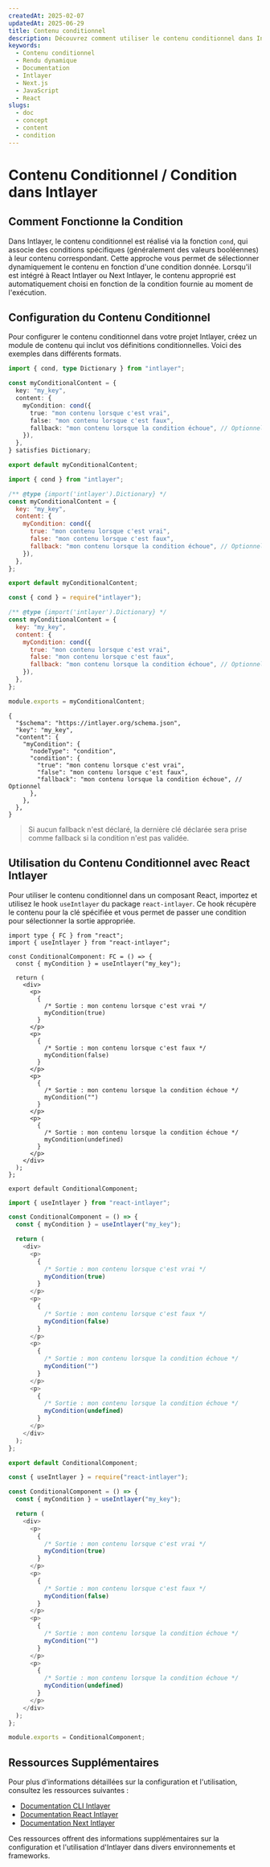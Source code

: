 ```yaml
---
createdAt: 2025-02-07
updatedAt: 2025-06-29
title: Contenu conditionnel
description: Découvrez comment utiliser le contenu conditionnel dans Intlayer pour afficher dynamiquement du contenu en fonction de conditions spécifiques. Suivez cette documentation pour implémenter efficacement les conditions dans votre projet.
keywords:
  - Contenu conditionnel
  - Rendu dynamique
  - Documentation
  - Intlayer
  - Next.js
  - JavaScript
  - React
slugs:
  - doc
  - concept
  - content
  - condition
---
```


# Contenu Conditionnel / Condition dans Intlayer

## Comment Fonctionne la Condition

Dans Intlayer, le contenu conditionnel est réalisé via la fonction `cond`, qui associe des conditions spécifiques (généralement des valeurs booléennes) à leur contenu correspondant. Cette approche vous permet de sélectionner dynamiquement le contenu en fonction d'une condition donnée. Lorsqu'il est intégré à React Intlayer ou Next Intlayer, le contenu approprié est automatiquement choisi en fonction de la condition fournie au moment de l'exécution.

## Configuration du Contenu Conditionnel

Pour configurer le contenu conditionnel dans votre projet Intlayer, créez un module de contenu qui inclut vos définitions conditionnelles. Voici des exemples dans différents formats.

```typescript fileName="**/*.content.ts" contentDeclarationFormat="typescript"
import { cond, type Dictionary } from "intlayer";

const myConditionalContent = {
  key: "my_key",
  content: {
    myCondition: cond({
      true: "mon contenu lorsque c'est vrai",
      false: "mon contenu lorsque c'est faux",
      fallback: "mon contenu lorsque la condition échoue", // Optionnel
    }),
  },
} satisfies Dictionary;

export default myConditionalContent;
```

```javascript fileName="**/*.content.mjs" contentDeclarationFormat="esm"
import { cond } from "intlayer";

/** @type {import('intlayer').Dictionary} */
const myConditionalContent = {
  key: "my_key",
  content: {
    myCondition: cond({
      true: "mon contenu lorsque c'est vrai",
      false: "mon contenu lorsque c'est faux",
      fallback: "mon contenu lorsque la condition échoue", // Optionnel
    }),
  },
};

export default myConditionalContent;
```

```javascript fileName="**/*.content.cjs" contentDeclarationFormat="commonjs"
const { cond } = require("intlayer");

/** @type {import('intlayer').Dictionary} */
const myConditionalContent = {
  key: "my_key",
  content: {
    myCondition: cond({
      true: "mon contenu lorsque c'est vrai",
      false: "mon contenu lorsque c'est faux",
      fallback: "mon contenu lorsque la condition échoue", // Optionnel
    }),
  },
};

module.exports = myConditionalContent;
```

```json5 fileName="**/*.content.json" contentDeclarationFormat="json"
{
  "$schema": "https://intlayer.org/schema.json",
  "key": "my_key",
  "content": {
    "myCondition": {
      "nodeType": "condition",
      "condition": {
        "true": "mon contenu lorsque c'est vrai",
        "false": "mon contenu lorsque c'est faux",
        "fallback": "mon contenu lorsque la condition échoue", // Optionnel
      },
    },
  },
}
```

> Si aucun fallback n'est déclaré, la dernière clé déclarée sera prise comme fallback si la condition n'est pas validée.

## Utilisation du Contenu Conditionnel avec React Intlayer

Pour utiliser le contenu conditionnel dans un composant React, importez et utilisez le hook `useIntlayer` du package `react-intlayer`. Ce hook récupère le contenu pour la clé spécifiée et vous permet de passer une condition pour sélectionner la sortie appropriée.

```tsx fileName="**/*.tsx" codeFormat="typescript"
import type { FC } from "react";
import { useIntlayer } from "react-intlayer";

const ConditionalComponent: FC = () => {
  const { myCondition } = useIntlayer("my_key");

  return (
    <div>
      <p>
        {
          /* Sortie : mon contenu lorsque c'est vrai */
          myCondition(true)
        }
      </p>
      <p>
        {
          /* Sortie : mon contenu lorsque c'est faux */
          myCondition(false)
        }
      </p>
      <p>
        {
          /* Sortie : mon contenu lorsque la condition échoue */
          myCondition("")
        }
      </p>
      <p>
        {
          /* Sortie : mon contenu lorsque la condition échoue */
          myCondition(undefined)
        }
      </p>
    </div>
  );
};

export default ConditionalComponent;
```

```javascript fileName="**/*.mjx" codeFormat="esm"
import { useIntlayer } from "react-intlayer";

const ConditionalComponent = () => {
  const { myCondition } = useIntlayer("my_key");

  return (
    <div>
      <p>
        {
          /* Sortie : mon contenu lorsque c'est vrai */
          myCondition(true)
        }
      </p>
      <p>
        {
          /* Sortie : mon contenu lorsque c'est faux */
          myCondition(false)
        }
      </p>
      <p>
        {
          /* Sortie : mon contenu lorsque la condition échoue */
          myCondition("")
        }
      </p>
      <p>
        {
          /* Sortie : mon contenu lorsque la condition échoue */
          myCondition(undefined)
        }
      </p>
    </div>
  );
};

export default ConditionalComponent;
```

```javascript fileName="**/*.cjs" codeFormat="commonjs"
const { useIntlayer } = require("react-intlayer");

const ConditionalComponent = () => {
  const { myCondition } = useIntlayer("my_key");

  return (
    <div>
      <p>
        {
          /* Sortie : mon contenu lorsque c'est vrai */
          myCondition(true)
        }
      </p>
      <p>
        {
          /* Sortie : mon contenu lorsque c'est faux */
          myCondition(false)
        }
      </p>
      <p>
        {
          /* Sortie : mon contenu lorsque la condition échoue */
          myCondition("")
        }
      </p>
      <p>
        {
          /* Sortie : mon contenu lorsque la condition échoue */
          myCondition(undefined)
        }
      </p>
    </div>
  );
};

module.exports = ConditionalComponent;
```

## Ressources Supplémentaires

Pour plus d'informations détaillées sur la configuration et l'utilisation, consultez les ressources suivantes :

- [Documentation CLI Intlayer](https://github.com/aymericzip/intlayer/blob/main/docs/docs/fr/intlayer_cli.md)
- [Documentation React Intlayer](https://github.com/aymericzip/intlayer/blob/main/docs/docs/fr/intlayer_with_create_react_app.md)
- [Documentation Next Intlayer](https://github.com/aymericzip/intlayer/blob/main/docs/docs/fr/intlayer_with_nextjs_15.md)

Ces ressources offrent des informations supplémentaires sur la configuration et l'utilisation d'Intlayer dans divers environnements et frameworks.
